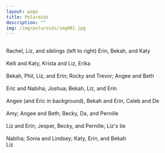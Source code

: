 ```yaml
---
layout: page
title: Polaroids
description: ""
img: /img/polaroids/img001.jpg
---
```


<!--- Row one -->
<div class="img_row">
	<img class="col one" src="{{ site.baseurl }}/img/polaroids/1rachel-liz-kiss.jpeg" alt="" title="example image"/>
	<img class="col one" src="{{ site.baseurl }}/img/polaroids/2rachel-liz-cake.jpeg" alt="" title="example image"/>
	<img class="col one" src="{{ site.baseurl }}/img/polaroids/3erin-bekah-katy-liz-rachel.jpeg" alt="" title="example image"/>
</div>
<div class="col three caption">
	Rachel, Liz, and siblings (left to right) Erin, Bekah, and Katy
</div>

<!--- Row two -->
<div class="img_row">
	<img class="col one" src="{{ site.baseurl }}/img/polaroids/4kelly-katy.jpeg" alt="" title="example image"/>
	<img class="col one" src="{{ site.baseurl }}/img/polaroids/5krista-liz.jpeg" alt="" title="example image"/>
	<img class="col one" src="{{ site.baseurl }}/img/polaroids/6erika.jpeg" alt="" title="example image"/>
</div>
<div class="col three caption">
	Kelli and Katy, Krista and Liz, Erika
</div>

<!--- Row three -->
<div class="img_row">
	<img class="col one" src="{{ site.baseurl }}/img/polaroids/7bekah-dad-liz-erin.jpeg" alt="" title="example image"/>
	<img class="col one" src="{{ site.baseurl }}/img/polaroids/8rocky-trevor.jpeg" alt="" title="example image"/>
	<img class="col one" src="{{ site.baseurl }}/img/polaroids/9angee-beth1.jpeg" alt="" title="example image"/>
</div>
<div class="col three caption">
	Bekah, Phil, Liz, and Erin; Rocky and Trevor; Angee and Beth
</div>

<!--- Row four -->
<div class="img_row">
	<img class="col one" src="{{ site.baseurl }}/img/polaroids/10eric-nabiha.jpeg" alt="" title="example image"/>
	<img class="col one" src="{{ site.baseurl }}/img/polaroids/11josh.jpeg" alt="" title="example image"/>
	<img class="col one" src="{{ site.baseurl }}/img/polaroids/12bekah-liz-erin.jpeg" alt="" title="example image"/>
</div>
<div class="col three caption">
	Eric and Nabiha; Joshua; Bekah, Liz, and Erin
</div>

<!--- Row five -->
<div class="img_row">
	<img class="col one" src="{{ site.baseurl }}/img/polaroids/13angee.jpeg" alt="" title="example image"/>
	<img class="col one" src="{{ site.baseurl }}/img/polaroids/14bekah-erin.jpeg" alt="" title="example image"/>
	<img class="col one" src="{{ site.baseurl }}/img/polaroids/15de-caleb.jpeg" alt="" title="example image"/>
</div>
<div class="col three caption">
	Angee (and Eric in background), Bekah and Erin, Caleb and De
</div>

<!--- Row six -->
<div class="img_row">
	<img class="col one" src="{{ site.baseurl }}/img/polaroids/16amy.jpeg" alt="" title="example image"/>
	<img class="col one" src="{{ site.baseurl }}/img/polaroids/17angee-beth.jpeg" alt="" title="example image"/>
	<img class="col one" src="{{ site.baseurl }}/img/polaroids/18becky-da-pernille.jpeg" alt="" title="example image"/>
</div>
<div class="col three caption">
	Amy; Angee and Beth; Becky, Da, and Pernille
</div>

<!--- Row seven -->
<div class="img_row">
	<img class="col one" src="{{ site.baseurl }}/img/polaroids/19liz-erin.jpeg" alt="" title="example image"/>
	<img class="col one" src="{{ site.baseurl }}/img/polaroids/20jesper-becky-pernille.jpeg" alt="" title="example image"/>
	<img class="col one" src="{{ site.baseurl }}/img/polaroids/21liz-tie.jpeg" alt="" title="example image"/>
</div>
<div class="col three caption">
	Liz and Erin; Jesper, Becky, and Pernille; Liz's tie
</div>

<!--- Row eight -->
<div class="img_row">
	<img class="col one" src="{{ site.baseurl }}/img/polaroids/22nabiha.jpeg" alt="" title="example image"/>
	<img class="col one" src="{{ site.baseurl }}/img/polaroids/23sonia-lindsey.jpeg" alt="" title="example image"/>
	<img class="col one" src="{{ site.baseurl }}/img/polaroids/24katy-erin-bekah.jpeg" alt="" title="example image"/>
</div>
<div class="col three caption">
	Nabiha; Sonia and Lindsey; Katy, Erin, and Bekah
</div>

<!--- Row nine -->
<div class="img_row">
	<img class="col one" src="{{ site.baseurl }}/img/polaroids/25liz.jpeg" alt="" title="example image"/>
</div>
<div class="col one caption">
	Liz
</div>

